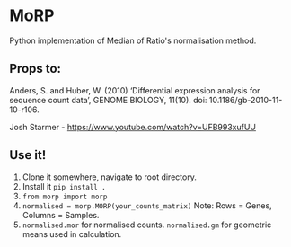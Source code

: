 # MoRP
Python implementation of Median of Ratio's normalisation method.

## Props to:
Anders, S. and Huber, W. (2010) ‘Differential expression analysis for sequence count data’, GENOME BIOLOGY, 11(10). doi: 10.1186/gb-2010-11-10-r106.

Josh Starmer - https://www.youtube.com/watch?v=UFB993xufUU

## Use it!

1. Clone it somewhere, navigate to root directory.
2. Install it `pip install .`
3. `from morp import morp`
4. `normalised = morp.MORP(your_counts_matrix)` Note: Rows = Genes, Columns = Samples.
5. `normalised.mor` for normalised counts. `normalised.gm` for geometric means used in calculation.
